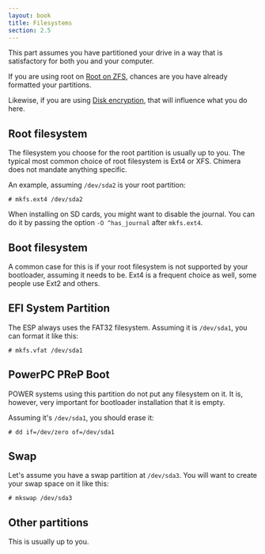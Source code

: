 ```yaml
---
layout: book
title: Filesystems
section: 2.5
---
```


This part assumes you have partitioned your drive in a way that
is satisfactory for both you and your computer.

If you are using root on [Root on ZFS](/docs/installation/partitioning/zfs),
chances are you have already formatted your partitions.

Likewise, if you are using [Disk encryption](/docs/installation/partitioning/encrypted),
that will influence what you do here.

## Root filesystem

The filesystem you choose for the root partition is usually up to
you. The typical most common choice of root filesystem is Ext4 or
XFS. Chimera does not mandate anything specific.

An example, assuming `/dev/sda2` is your root partition:

```
# mkfs.ext4 /dev/sda2
```

When installing on SD cards, you might want to disable the journal.
You can do it by passing the option `-O ^has_journal` after `mkfs.ext4`.

## Boot filesystem

A common case for this is if your root filesystem is not supported
by your bootloader, assuming it needs to be. Ext4 is a frequent
choice as well, some people use Ext2 and others.

## EFI System Partition

The ESP always uses the FAT32 filesystem. Assuming it is `/dev/sda1`,
you can format it like this:

```
# mkfs.vfat /dev/sda1
```

## PowerPC PReP Boot

POWER systems using this partition do not put any filesystem on it.
It is, however, very important for bootloader installation that it
is empty.

Assuming it's `/dev/sda1`, you should erase it:

```
# dd if=/dev/zero of=/dev/sda1
```

## Swap

Let's assume you have a swap partition at `/dev/sda3`. You will
want to create your swap space on it like this:

```
# mkswap /dev/sda3
```

## Other partitions

This is usually up to you.
